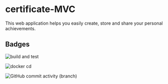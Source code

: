# certificate-MVC
This web application helps you easily create, store and share your personal achievements. 

## Badges

![build and test](https://github.com/WebWat/certificate-MVC/actions/workflows/dotnet.yml/badge.svg)

![docker cd](https://github.com/WebWat/certificate-MVC/actions/workflows/docker.yml/badge.svg)

![GitHub commit activity (branch)](https://img.shields.io/github/commit-activity/m/webwat/certificate-MVC)
